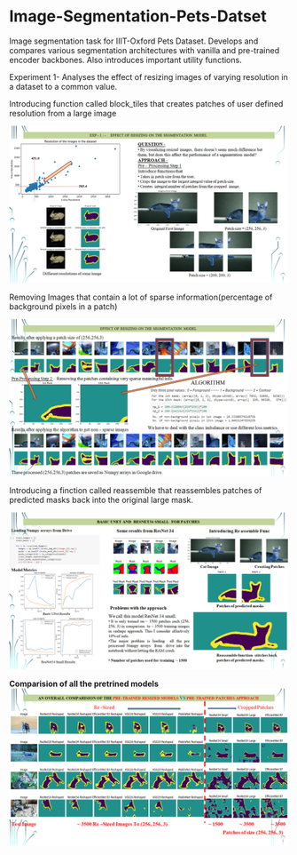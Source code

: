 # Image-Segmentation-Pets-Datset
Image segmentation task for IIIT-Oxford Pets Dataset. Develops and compares various segmentation architectures with vanilla and pre-trained encoder backbones. Also introduces important utility functions.

Experiment 1-
Analyses the effect of resizing images of varying resolution in a dataset to a common value.

Introducing function called block_tiles that creates patches of user defined resolution from a large image

![Part 1](https://github.com/Khalid-Rafiq-01/Image-Segmentation-Pets-Datset/blob/main/Images/Screenshot%20(17).png)

Removing Images that contain a lot of sparse information(percentage of background pixels in a patch)

![part 2](https://github.com/Khalid-Rafiq-01/Image-Segmentation-Pets-Datset/blob/main/Images/Screenshot%20(18).png)

Introducing a finction called reassemble that reassembles patches of predicted masks back into the original large mask.

![Part 3](https://github.com/Khalid-Rafiq-01/Image-Segmentation-Pets-Datset/blob/main/Images/Screenshot%20(19).png)

**Comparision of all the pretrined models**
![ReSize VS Patches](https://github.com/Khalid-Rafiq-01/Image-Segmentation-Pets-Datset/blob/main/Images/Screenshot%20(20).png)
